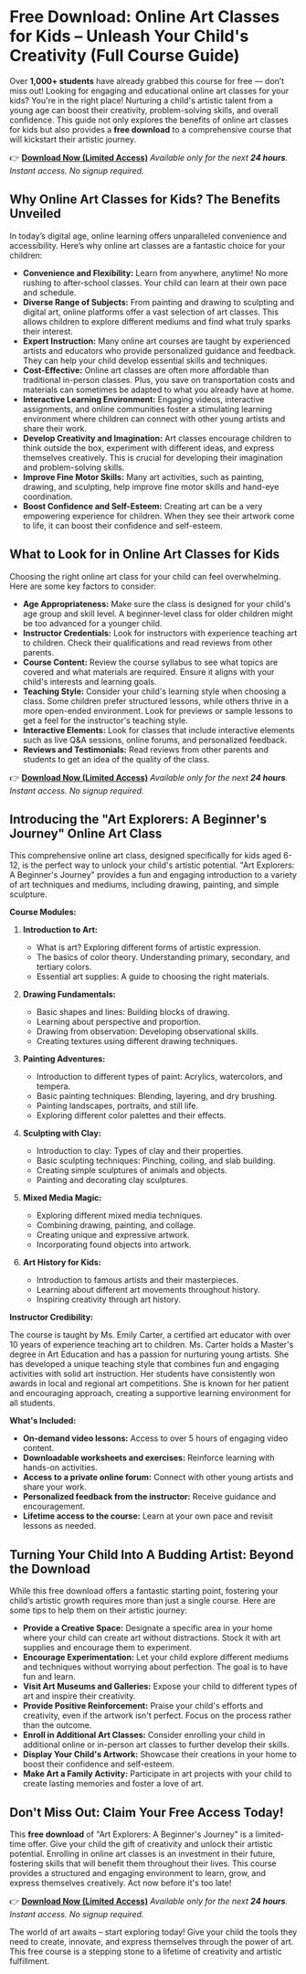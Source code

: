 # Free Download: Online Art Classes for Kids – Unleash Your Child's Creativity (Full Course Guide)

Over **1,000+ students** have already grabbed this course for free — don’t miss out!
Looking for engaging and educational online art classes for your kids? You're in the right place! Nurturing a child's artistic talent from a young age can boost their creativity, problem-solving skills, and overall confidence. This guide not only explores the benefits of online art classes for kids but also provides a **free download** to a comprehensive course that will kickstart their artistic journey.

👉 **[Download Now (Limited Access)](https://udemywork.com/online-art-classes-for-kids)**
_Available only for the next **24 hours**. Instant access. No signup required._

## Why Online Art Classes for Kids? The Benefits Unveiled

In today’s digital age, online learning offers unparalleled convenience and accessibility. Here’s why online art classes are a fantastic choice for your children:

*   **Convenience and Flexibility:** Learn from anywhere, anytime! No more rushing to after-school classes. Your child can learn at their own pace and schedule.
*   **Diverse Range of Subjects:** From painting and drawing to sculpting and digital art, online platforms offer a vast selection of art classes. This allows children to explore different mediums and find what truly sparks their interest.
*   **Expert Instruction:** Many online art courses are taught by experienced artists and educators who provide personalized guidance and feedback. They can help your child develop essential skills and techniques.
*   **Cost-Effective:** Online art classes are often more affordable than traditional in-person classes. Plus, you save on transportation costs and materials can sometimes be adapted to what you already have at home.
*   **Interactive Learning Environment:** Engaging videos, interactive assignments, and online communities foster a stimulating learning environment where children can connect with other young artists and share their work.
*   **Develop Creativity and Imagination:** Art classes encourage children to think outside the box, experiment with different ideas, and express themselves creatively. This is crucial for developing their imagination and problem-solving skills.
*   **Improve Fine Motor Skills:** Many art activities, such as painting, drawing, and sculpting, help improve fine motor skills and hand-eye coordination.
*   **Boost Confidence and Self-Esteem:** Creating art can be a very empowering experience for children. When they see their artwork come to life, it can boost their confidence and self-esteem.

## What to Look for in Online Art Classes for Kids

Choosing the right online art class for your child can feel overwhelming. Here are some key factors to consider:

*   **Age Appropriateness:** Make sure the class is designed for your child's age group and skill level. A beginner-level class for older children might be too advanced for a younger child.
*   **Instructor Credentials:** Look for instructors with experience teaching art to children. Check their qualifications and read reviews from other parents.
*   **Course Content:** Review the course syllabus to see what topics are covered and what materials are required. Ensure it aligns with your child's interests and learning goals.
*   **Teaching Style:** Consider your child's learning style when choosing a class. Some children prefer structured lessons, while others thrive in a more open-ended environment. Look for previews or sample lessons to get a feel for the instructor's teaching style.
*   **Interactive Elements:** Look for classes that include interactive elements such as live Q&A sessions, online forums, and personalized feedback.
*   **Reviews and Testimonials:** Read reviews from other parents and students to get an idea of the quality of the class.

👉 **[Download Now (Limited Access)](https://udemywork.com/online-art-classes-for-kids)**
_Available only for the next **24 hours**. Instant access. No signup required._

## Introducing the "Art Explorers: A Beginner's Journey" Online Art Class

This comprehensive online art class, designed specifically for kids aged 6-12, is the perfect way to unlock your child's artistic potential. "Art Explorers: A Beginner's Journey" provides a fun and engaging introduction to a variety of art techniques and mediums, including drawing, painting, and simple sculpture.

**Course Modules:**

1.  **Introduction to Art:**
    *   What is art? Exploring different forms of artistic expression.
    *   The basics of color theory. Understanding primary, secondary, and tertiary colors.
    *   Essential art supplies: A guide to choosing the right materials.

2.  **Drawing Fundamentals:**
    *   Basic shapes and lines: Building blocks of drawing.
    *   Learning about perspective and proportion.
    *   Drawing from observation: Developing observational skills.
    *   Creating textures using different drawing techniques.

3.  **Painting Adventures:**
    *   Introduction to different types of paint: Acrylics, watercolors, and tempera.
    *   Basic painting techniques: Blending, layering, and dry brushing.
    *   Painting landscapes, portraits, and still life.
    *   Exploring different color palettes and their effects.

4.  **Sculpting with Clay:**
    *   Introduction to clay: Types of clay and their properties.
    *   Basic sculpting techniques: Pinching, coiling, and slab building.
    *   Creating simple sculptures of animals and objects.
    *   Painting and decorating clay sculptures.

5.  **Mixed Media Magic:**
    *   Exploring different mixed media techniques.
    *   Combining drawing, painting, and collage.
    *   Creating unique and expressive artwork.
    *   Incorporating found objects into artwork.

6.  **Art History for Kids:**
    *   Introduction to famous artists and their masterpieces.
    *   Learning about different art movements throughout history.
    *   Inspiring creativity through art history.

**Instructor Credibility:**

The course is taught by Ms. Emily Carter, a certified art educator with over 10 years of experience teaching art to children. Ms. Carter holds a Master's degree in Art Education and has a passion for nurturing young artists. She has developed a unique teaching style that combines fun and engaging activities with solid art instruction. Her students have consistently won awards in local and regional art competitions. She is known for her patient and encouraging approach, creating a supportive learning environment for all students.

**What's Included:**

*   **On-demand video lessons:** Access to over 5 hours of engaging video content.
*   **Downloadable worksheets and exercises:** Reinforce learning with hands-on activities.
*   **Access to a private online forum:** Connect with other young artists and share your work.
*   **Personalized feedback from the instructor:** Receive guidance and encouragement.
*   **Lifetime access to the course:** Learn at your own pace and revisit lessons as needed.

## Turning Your Child Into A Budding Artist: Beyond the Download

While this free download offers a fantastic starting point, fostering your child’s artistic growth requires more than just a single course. Here are some tips to help them on their artistic journey:

*   **Provide a Creative Space:** Designate a specific area in your home where your child can create art without distractions. Stock it with art supplies and encourage them to experiment.
*   **Encourage Experimentation:** Let your child explore different mediums and techniques without worrying about perfection. The goal is to have fun and learn.
*   **Visit Art Museums and Galleries:** Expose your child to different types of art and inspire their creativity.
*   **Provide Positive Reinforcement:** Praise your child's efforts and creativity, even if the artwork isn't perfect. Focus on the process rather than the outcome.
*   **Enroll in Additional Art Classes:** Consider enrolling your child in additional online or in-person art classes to further develop their skills.
*   **Display Your Child's Artwork:** Showcase their creations in your home to boost their confidence and self-esteem.
*   **Make Art a Family Activity:** Participate in art projects with your child to create lasting memories and foster a love of art.

## Don't Miss Out: Claim Your Free Access Today!

This **free download** of "Art Explorers: A Beginner's Journey" is a limited-time offer. Give your child the gift of creativity and unlock their artistic potential. Enrolling in online art classes is an investment in their future, fostering skills that will benefit them throughout their lives. This course provides a structured and engaging environment to learn, grow, and express themselves creatively. Act now before it's too late!

👉 **[Download Now (Limited Access)](https://udemywork.com/online-art-classes-for-kids)**
_Available only for the next **24 hours**. Instant access. No signup required._

The world of art awaits – start exploring today! Give your child the tools they need to create, innovate, and express themselves through the power of art. This free course is a stepping stone to a lifetime of creativity and artistic fulfillment.
